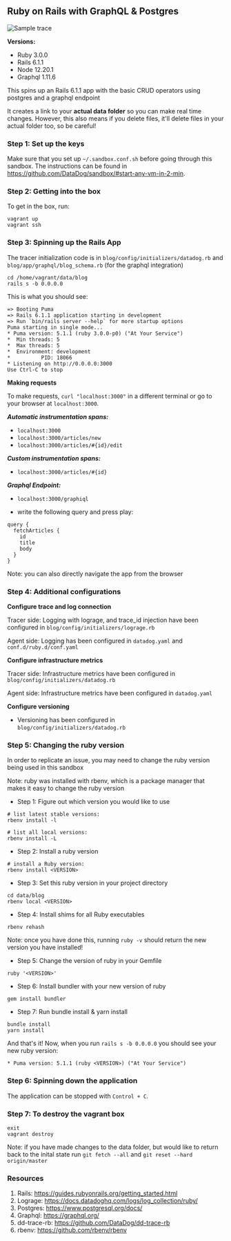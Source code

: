## Ruby on Rails with GraphQL & Postgres

![Sample trace](https://p-qkfgo2.t2.n0.cdn.getcloudapp.com/items/7KubKjzw/9bd50652-e0c2-4f3c-b10a-d8e3c168eeee.png?v=624e198fc4e4d5f372c56f31dfda0a49)

**Versions:**
- Ruby 3.0.0
- Rails 6.1.1
- Node 12.20.1
- Graphql 1.11.6

This spins up an Rails 6.1.1 app with the basic CRUD operators using postgres and a graphql endpoint

It creates a link to your **actual data folder** so you can make real time changes. However, this also means if you delete files, it'll delete files in your actual folder too, so be careful!

### Step 1: Set up the keys

Make sure that you set up `~/.sandbox.conf.sh` before going through this sandbox. The instructions can be found in https://github.com/DataDog/sandbox/#start-any-vm-in-2-min. 

### Step 2: Getting into the box

To get in the box, run:

```
vagrant up
vagrant ssh
```

### Step 3: Spinning up the Rails App

The tracer initialization code is in `blog/config/initializers/datadog.rb` and `blog/app/graphql/blog_schema.rb` (for the graphql integration)

```
cd /home/vagrant/data/blog
rails s -b 0.0.0.0
```

This is what you should see:

```
=> Booting Puma
=> Rails 6.1.1 application starting in development 
=> Run `bin/rails server --help` for more startup options
Puma starting in single mode...
* Puma version: 5.1.1 (ruby 3.0.0-p0) ("At Your Service")
*  Min threads: 5
*  Max threads: 5
*  Environment: development
*          PID: 18066
* Listening on http://0.0.0.0:3000
Use Ctrl-C to stop
```

**Making requests**

To make requests, `curl "localhost:3000"` in a different terminal or go to your browser at `localhost:3000`.

***Automatic instrumentation spans:***

- `localhost:3000`
- `localhost:3000/articles/new`
- `localhost:3000/articles/#{id}/edit`

***Custom instrumentation spans:***

- `localhost:3000/articles/#{id}`

***Graphql Endpoint:***

- `localhost:3000/graphiql`

- write the following query and press play:

```
query {
  fetchArticles {
    id
    title
    body
  }
}
```

Note: you can also directly navigate the app from the browser

### Step 4: Additional configurations

**Configure trace and log connection**

Tracer side: Logging with lograge, and trace_id injection have been configured in `blog/config/initializers/lograge.rb`

Agent side: Logging has been configured in `datadog.yaml` and `conf.d/ruby.d/conf.yaml`

**Configure infrastructure metrics**

Tracer side: Infrastructure metrics have been configured in `blog/config/initializers/datadog.rb`

Agent side: Infrastructure metrics have been configured in `datadog.yaml`

**Configure versioning**

- Versioning has been configured in `blog/config/initializers/datadog.rb`

### Step 5: Changing the ruby version

In order to replicate an issue, you may need to change the ruby version being used in this sandbox

Note: ruby was installed with rbenv, which is a package manager that makes it easy to change the ruby version

- Step 1: Figure out which version you would like to use

```
# list latest stable versions:
rbenv install -l

# list all local versions:
rbenv install -L
```

- Step 2: Install a ruby version

```
# install a Ruby version:
rbenv install <VERSION>
```

- Step 3: Set this ruby version in your project directory

```
cd data/blog
rbenv local <VERSION>
```

- Step 4: Install shims for all Ruby executables

```
rbenv rehash
```

Note: once you have done this, running `ruby -v` should return the new version you have installed!

- Step 5: Change the version of ruby in your Gemfile
```
ruby '<VERSION>'
```

- Step 6: Install bundler with your new version of ruby
```
gem install bundler
```

- Step 7: Run bundle install & yarn install
```
bundle install
yarn install
```

And that's it! Now, when you run `rails s -b 0.0.0.0` you should see your new ruby version:
```
* Puma version: 5.1.1 (ruby <VERSION>) ("At Your Service")
```

### Step 6: Spinning down the application

The application can be stopped with `Control + C`.

### Step 7: To destroy the vagrant box

```
exit
vagrant destroy
```

Note: if you have made changes to the data folder, but would like to return back to the inital state run `git fetch --all` and `git reset --hard origin/master
`
### Resources
1. Rails: https://guides.rubyonrails.org/getting_started.html
2. Lograge: https://docs.datadoghq.com/logs/log_collection/ruby/
3. Postgres: https://www.postgresql.org/docs/
4. Graphql: https://graphql.org/
5. dd-trace-rb: https://github.com/DataDog/dd-trace-rb
6. rbenv: https://github.com/rbenv/rbenv
